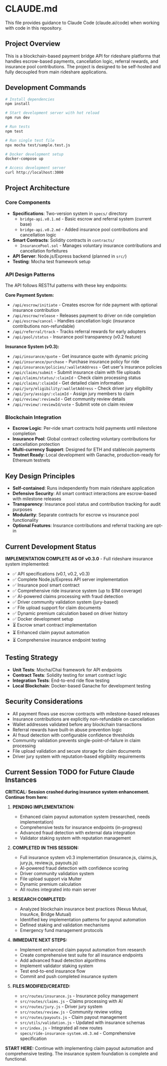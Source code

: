 # CLAUDE.md

This file provides guidance to Claude Code (claude.ai/code) when working with code in this repository.

## Project Overview

This is a blockchain-based payment bridge API for rideshare platforms that handles escrow-based payments, cancellation logic, referral rewards, and insurance pool contributions. The project is designed to be self-hosted and fully decoupled from main rideshare applications.

## Development Commands

```bash
# Install dependencies
npm install

# Start development server with hot reload
npm run dev

# Run tests
npm test

# Run single test file
npx mocha test/sample.test.js

# Docker development setup
docker-compose up

# Access development server
curl http://localhost:3000
```

## Project Architecture

### Core Components

- **Specifications**: Two-version system in `specs/` directory
  - `bridge-api.v0.1.md` - Basic escrow and referral system (current base)
  - `bridge-api.v0.2.md` - Added insurance pool contributions and cancellation logic
- **Smart Contracts**: Solidity contracts in `contracts/`
  - `InsurancePool.sol` - Manages voluntary insurance contributions and cancellation forfeitures
- **API Server**: Node.js/Express backend (planned in `src/`)
- **Testing**: Mocha test framework setup

### API Design Patterns

The API follows RESTful patterns with these key endpoints:

**Core Payment System:**
- `/api/escrow/initiate` - Creates escrow for ride payment with optional insurance contribution
- `/api/escrow/release` - Releases payment to driver on ride completion
- `/api/escrow/cancel` - Handles cancellation logic (insurance contributions non-refundable)
- `/api/referral/track` - Tracks referral rewards for early adopters
- `/api/pool/status` - Insurance pool transparency (v0.2 feature)

**Insurance System (v0.3):**
- `/api/insurance/quote` - Get insurance quote with dynamic pricing
- `/api/insurance/purchase` - Purchase insurance policy for ride
- `/api/insurance/policies/:walletAddress` - Get user's insurance policies
- `/api/claims/submit` - Submit insurance claim with file uploads
- `/api/claims/status/:claimId` - Check claim processing status
- `/api/claims/:claimId` - Get detailed claim information
- `/api/jury/eligibility/:walletAddress` - Check driver jury eligibility
- `/api/jury/assign/:claimId` - Assign jury members to claim
- `/api/review/:reviewId` - Get community review details
- `/api/review/:reviewId/vote` - Submit vote on claim review

### Blockchain Integration

- **Escrow Logic**: Per-ride smart contracts hold payments until milestone completion
- **Insurance Pool**: Global contract collecting voluntary contributions for cancellation protection
- **Multi-currency Support**: Designed for ETH and stablecoin payments
- **Testnet Ready**: Local development with Ganache, production-ready for Ethereum testnets

## Key Design Principles

- **Self-contained**: Runs independently from main rideshare application
- **Defensive Security**: All smart contract interactions are escrow-based with milestone releases
- **Transparency**: Insurance pool status and contribution tracking for audit purposes
- **Modularity**: Separate contracts for escrow vs insurance pool functionality
- **Optional Features**: Insurance contributions and referral tracking are opt-in

## Current Development Status

**IMPLEMENTATION COMPLETE AS OF v0.3.0** - Full rideshare insurance system implemented:
- ✅ API specifications (v0.1, v0.2, v0.3)
- ✅ Complete Node.js/Express API server implementation
- ✅ Insurance pool smart contract
- ✅ Comprehensive ride insurance system (up to $1M coverage)
- ✅ AI-powered claims processing with fraud detection
- ✅ Driver community validation system (jury-based)
- ✅ File upload support for claim documents
- ✅ Dynamic premium calculation based on driver history
- ✅ Docker development setup
- ⏳ Escrow smart contract implementation
- ⏳ Enhanced claim payout automation
- ⏳ Comprehensive insurance endpoint testing

## Testing Strategy

- **Unit Tests**: Mocha/Chai framework for API endpoints
- **Contract Tests**: Solidity testing for smart contract logic
- **Integration Tests**: End-to-end ride flow testing
- **Local Blockchain**: Docker-based Ganache for development testing

## Security Considerations

- All payment flows use escrow contracts with milestone-based releases
- Insurance contributions are explicitly non-refundable on cancellation
- Wallet addresses validated before any blockchain transactions
- Referral rewards have built-in abuse prevention logic
- AI fraud detection with configurable confidence thresholds
- Community validation prevents single-point-of-failure in claim processing
- File upload validation and secure storage for claim documents
- Driver jury system with reputation-based eligibility requirements

## Current Session TODO for Future Claude Instances

**CRITICAL: Session crashed during insurance system enhancement. Continue from here:**

1. **PENDING IMPLEMENTATION:**
   - Enhanced claim payout automation system (researched, needs implementation)
   - Comprehensive tests for insurance endpoints (in-progress)
   - Advanced fraud detection with external data integration
   - Validator staking system with reputation management

2. **COMPLETED IN THIS SESSION:**
   - Full insurance system v0.3 implementation (insurance.js, claims.js, jury.js, review.js, payouts.js)
   - AI-powered fraud detection with confidence scoring
   - Driver community validation system
   - File upload support via Multer
   - Dynamic premium calculation
   - All routes integrated into main server

3. **RESEARCH COMPLETED:**
   - Analyzed blockchain insurance best practices (Nexus Mutual, InsurAce, Bridge Mutual)
   - Identified key implementation patterns for payout automation
   - Defined staking and validation mechanisms
   - Emergency fund management protocols

4. **IMMEDIATE NEXT STEPS:**
   - Implement enhanced claim payout automation from research
   - Create comprehensive test suite for all insurance endpoints
   - Add advanced fraud detection algorithms
   - Implement validator staking system
   - Test end-to-end insurance flow
   - Commit and push completed insurance system

5. **FILES MODIFIED/CREATED:**
   - `src/routes/insurance.js` - Insurance policy management
   - `src/routes/claims.js` - Claims processing with AI
   - `src/routes/jury.js` - Driver jury system
   - `src/routes/review.js` - Community review voting
   - `src/routes/payouts.js` - Claim payout management
   - `src/utils/validation.js` - Updated with insurance schemas
   - `src/index.js` - Integrated all new routes
   - `specs/ride-insurance-system.v0.3.md` - Comprehensive specification

**START HERE:** Continue with implementing claim payout automation and comprehensive testing. The insurance system foundation is complete and functional.
